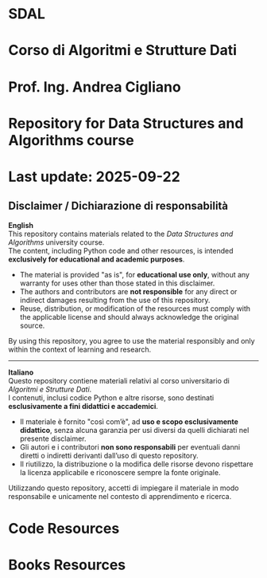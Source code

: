 # SDAL
# Corso di Algoritmi e Strutture Dati
# Prof. Ing. Andrea Cigliano
# Repository for Data Structures and Algorithms course
# Last update: 2025-09-22

## Disclaimer / Dichiarazione di responsabilità

**English**  
This repository contains materials related to the *Data Structures and Algorithms* university course.  
The content, including Python code and other resources, is intended **exclusively for educational and academic purposes**.  

- The material is provided "as is", for **educational use only**, without any warranty for uses other than those stated in this disclaimer.  
- The authors and contributors are **not responsible** for any direct or indirect damages resulting from the use of this repository.  
- Reuse, distribution, or modification of the resources must comply with the applicable license and should always acknowledge the original source.  

By using this repository, you agree to use the material responsibly and only within the context of learning and research.  

---

**Italiano**  
Questo repository contiene materiali relativi al corso universitario di *Algoritmi e Strutture Dati*.  
I contenuti, inclusi codice Python e altre risorse, sono destinati **esclusivamente a fini didattici e accademici**.  

- Il materiale è fornito "così com’è", ad **uso e scopo esclusivamente didattico**, senza alcuna garanzia per usi diversi da quelli dichiarati nel presente disclaimer.  
- Gli autori e i contributori **non sono responsabili** per eventuali danni diretti o indiretti derivanti dall’uso di questo repository.  
- Il riutilizzo, la distribuzione o la modifica delle risorse devono rispettare la licenza applicabile e riconoscere sempre la fonte originale.  

Utilizzando questo repository, accetti di impiegare il materiale in modo responsabile e unicamente nel contesto di apprendimento e ricerca.

# Code Resources


# Books Resources
